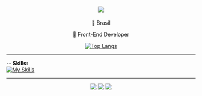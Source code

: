 <h1 align="center">
    <img src="https://readme-typing-svg.herokuapp.com/?font=Righteous&color=8839ef&size=35&center=true&vCenter=true&width=500&height=70&duration=4000&lines=Hi+There!+👋;+I'm+Bianca+Santos!;" />
</h1>

<div align="center">
 
 💜 Brasil
 
 🍇 Front-End Developer

 </div>

<div align="center">
 
[![Top Langs](https://github-readme-stats.vercel.app/api/top-langs/?username=biancassantos&layout=compact&title_color=137980&bg_color=eff1f5)](https://github.com/anuraghazra/github-readme-stats)

 </div>

---

-- **Skills:** <br>
[![My Skills](https://skillicons.dev/icons?i=html,css,js,react,git,vscode)](https://skillicons.dev)

---

<div align="center"> 
  <a href="https://instagram.com/#" target="_blank"><img src="https://img.shields.io/badge/-Instagram-%23E4405F?style=for-the-badge&logo=instagram&logoColor=white" target="_blank"></a>
  <a href = "mailto:biancassantos89@gmail.com"><img src="https://img.shields.io/badge/-Gmail-%23333?style=for-the-badge&logo=gmail&logoColor=white" target="_blank"></a>
  <a href="https://www.linkedin.com/in/#" target="_blank"><img src="https://img.shields.io/badge/-LinkedIn-%230077B5?style=for-the-badge&logo=linkedin&logoColor=white" target="_blank"></a> 
  
</div>
